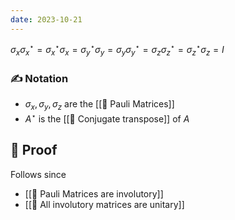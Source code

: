 ```yaml
---
date: 2023-10-21
---
```


$\sigma_x \sigma_x^\star = \sigma_x^\star \sigma_x = \sigma_y^\star \sigma_y = \sigma_y \sigma_y^\star = \sigma_z \sigma_z^\star = \sigma_z^\star \sigma_z = I$ 
### ✍️  Notation
- $\sigma_x, \sigma_y, \sigma_z$ are the [[📘 Pauli Matrices]]
- $A^\star$ is the [[📘 Conjugate transpose]] of $A$

## 🧠 Proof
Follows since
- [[📗 Pauli Matrices are involutory]]
- [[📗 All involutory matrices are unitary]]